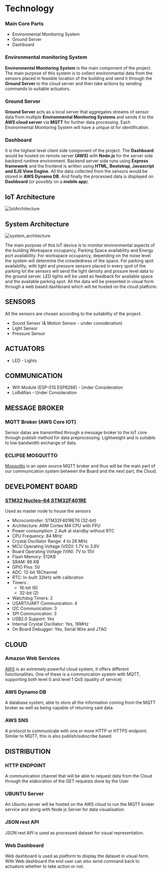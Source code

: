 # Technology

### Main Core Parts
* Environmental Monitoring System
* Ground Server
* Dashboard

### Environmental monitoring System

**Environmental Monitoring System** is the main component of the project. The main purpose of this system is to collect environmantal data from the sensors placed in feasible location of the building and send it through the **Ground Server** to the cloud server and then take actions by sending commands to suitable actuators.

### Ground Server

**Ground Server** acts as a local server that aggregates streams of sensor data from
multiple **Environmental Monitoring Systems** and sends it to the **AWS cloud server** via **MQTT** for
further data processing. Each Environmental Monitoring System will have a unique id for
identification.

### Dashboard

It is the highest level client side component of the project. The **Dashboard** would be
hosted on remote server **(AWS)** with **Node.js** for the server side backend runtime
environment. Backend server side runs using **Express framework** and the frontend is
written using **HTML, Bootstrap, Javascript and EJS View Engine**. All the data
collected from the sensors would be stored in **AWS Dynamo DB**. And finally the
processed data is displayed on **Dashboard** (or possibly on a **mobile app**).

## IoT Architecture

![IotArchitecture](https://user-images.githubusercontent.com/30042823/159380556-12a033e7-b0a5-4973-b486-69c106e3e95b.png)

## System Architecture

![system_architecture](https://user-images.githubusercontent.com/30042823/159380633-c53035a8-05a2-46e0-ab19-4239ae35ea9c.png)

The main purpose of this IoT device is to monitor environmental aspects of the building Workspace occupancy, Parking Space availability and Energy port availability. For workspace occupancy, depending on the noise level the system will determine the crowdedness of the space. For parking spot availability, with light and pressure sensors placed in every spot of the parking lot the sensors will send the light density and prssure level data to the ground server. LED lights will be used as feedback for available space and the available parking spot. 
All the data will be presented in visual form through a web based dashboard which will be hosted on the cloud platform.

## SENSORS
All the sensors are chosen according to the suitability of the project.

* Sound Sensor (& Motion Sensor - under consideration)
* Light Sensor
* Pressure Sensor


## ACTUATORS

* LED - Lights


## COMMUNICATION

* Wifi Module (ESP-01S ESP8266) - Under Consideration 
* LoRaWan - Under Consideration 


## MESSAGE BROKER

### MQTT Broker (AWS Core IOT)

Sensor datas are transmitted through a message broker to the IoT core through publish
method for data preprocessing. Lightweight and is suitable to low bandwidth exchange of data.

### ECLIPSE MOSQUITTO
[Mosquitto](https://mosquitto.org/) is an open source MQTT broker and thus will be the main part of our communication system between the Board and the next part, the Cloud.

## DEVELPOMENT BOARD

### [STM32 Nucleo-64 STM32F401RE](https://www.st.com/en/evaluation-tools/nucleo-f401re.html)
Used as master node to house the sensors

* Microcontroller: STM32F401RET6 (32-bit)
* Architecture: ARM Cortex M4 CPU with FPU
* Power consumption: 2.4uA at standby without RTC
* CPU Frequency: 84 MHz
* Crystal Oscillator Range: 4 to 26 MHz
* MCU Operating Voltage (VDD): 1.7V to 3.6V
* Board Operating Voltage (VIN): 7V to 15V
* Flash Memory: 512KB
* SRAM: 96 KB
* GPIO Pins: 50
* ADC: 12-bit 16Channel
* RTC: In-built 32kHz with calibration
* Timers :
    * 16-bit (6)
    * 32-bit (2)
* Watchdog Timers: 2
* USART/UART Communication: 4
* I2C Communication: 3
* SPI Communication: 3
* USB2.0 Support: Yes
* Internal Crystal Oscillator: Yes, 16MHz
* On Board Debugger: Yes, Serial Wire and JTAG

## CLOUD

### Amazon Web Services
[AWS](https://aws.amazon.com/it/) is an extremely powerful cloud system, it offers different functionalities. One of these is a communcation system with MQTT, supporting both level 0 and level 1 QoS (quality of service)

### AWS Dynamo DB
A database system, able to store all the information coming from the MQTT broker as well as being capable of returning said data.

### AWS SNS
A protocol to communicate with one or more HTTP or HTTPS endpoint. Similar to MQTT, this is also publish/subscribe based.


## DISTRIBUTION

### HTTP ENDPOINT
A communication channel that will be able to request data from the Cloud through the elaboration of the GET requests done by the User

### UBUNTU Server

An Ubuntu server will be hosted on the AWS cloud to run the MQTT broker service and
along with Node js Server for data visualisation.

### JSON rest API

JSON rest API is used as processed dataset for visual representation.

### Web Dashboard

Web dashboard is used as platform to display the dataset in visual form. With Web
dashboard the end user can also send command back to actuators whether to take
action or not.